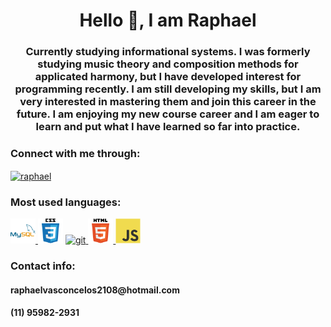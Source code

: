 <h1 align="center">Hello 👋, I am Raphael</h1> 
<h3 align="center">Currently studying informational systems. I was formerly studying music theory and composition methods for applicated harmony, but I have developed interest for programming recently. I am still developing my skills, but I am very interested in mastering them and join this career in the future. I am enjoying my new course career and I am eager to learn and put what I have learned so far into practice. </h3> 

<h3 align="left">Connect with me through:</h3> 
<p align="left"> 
<a href="https://www.linkedin.com/in/raphael-vasconcelos-278a71180/" target="_blank"><img align="center" src="https://raw.githubusercontent.com/rahuldkjain/github-profile-readme-generator/master/src/images/icons/Social/linked-in-alt.svg" alt="raphael" height="30" width="40" /></a> 
</p>
<h3 align="left">Most used languages:</h3>
<p align="esquerda">
<a href="https://www.mysql.com/" target="_blank" rel="noreferrer"> <img src="https://raw.githubusercontent.com/devicons/devicon/master/icons/mysql/mysql-original-wordmark.svg" alt="mysql"  width="40" altura="40"/> </a>
<img src="https://raw.githubusercontent.com/devicons/devicon/master/icons/css3/css3-original-wordmark.svg" alt="css3" width="40" height="40"/> </a> <a href="https://git-scm.com/" target="_blank" rel="noreferrer"> <img src="https://www.vectorlogo.zone/logos/git-scm/git-scm-icon.svg" alt="git" width="40" height="40"/> </a> <a href="https://www.w3.org/html/" target="_blank" rel="noreferrer"> <img src="https://raw.githubusercontent.com/devicons/devicon/master/icons/html5/html5-original-wordmark.svg" alt="html5" width="40" height="40"/> </a> <a href="https://developer.mozilla.org/en-US/docs/Web/JavaScript" target="_blank" rel="noreferrer"> <img src="https://raw.githubusercontent.com/devicons/devicon/master/icons/javascript/javascript-original.svg" alt="javascript" width="40" height="40"/> </a></p>
<h3>Contact info:</h3>
<h4>raphaelvasconcelos2108@hotmail.com </h4>
<h4>(11) 95982-2931 </h4>


